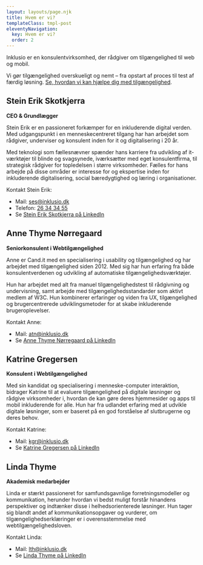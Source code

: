 ```yaml
---
layout: layouts/page.njk
title: Hvem er vi?
templateClass: tmpl-post
eleventyNavigation:
  key: Hvem er vi?
  order: 2
---
```

Inklusio er en konsulentvirksomhed, der rådgiver om tilgængelighed til web og mobil. 

Vi gør tilgængelighed overskueligt og nemt – fra opstart af proces til test af færdig løsning. 
[Se, hvordan vi kan hjælpe dig med tilgængelighed](https://inklusio.dk/hvad-tilbyder-vi/).

## Stein Erik Skotkjerra
**CEO & Grundlægger**

Stein Erik er en passioneret forkæmper for en inkluderende digital verden. Med udgangspunkt i en menneskecentreret tilgang har han arbejdet som rådgiver, underviser og konsulent inden for it og digitalisering i 20 år.

Med teknologi som fællesnævner spænder hans karriere fra udvikling af it-værktøjer til blinde og svagsynede, iværksætter med eget konsulentfirma, til strategisk rådgiver for topledelsen i større virksomheder. Fælles for hans arbejde på disse områder er interesse for og ekspertise inden for inkluderende digitalisering, social bæredygtighed og læring i organisationer.

Kontakt Stein Erik:  
* Mail: ses@inklusio.dk 
* Telefon: [26 34 34 55](tel:26343455)
* Se [Stein Erik Skotkjerra på LinkedIn](https://www.linkedin.com/in/skotkjerra/)

## Anne Thyme Nørregaard
**Seniorkonsulent i Webtilgængelighed**

Anne er Cand.it med en specialisering i usability og tilgængelighed og har arbejdet med tilgængelighed siden 2012. Med sig har hun erfaring fra både konsulentverdenen og udvikling af automatiske tilgængelighedsværktøjer.

Hun har arbejdet med alt fra manuel tilgængelighedstest til rådgivning og undervisning, samt arbejde med tilgængelighedsstandarder som aktivt medlem af W3C.
Hun kombinerer erfaringer og viden fra UX, tilgængelighed og brugercentrerede udviklingsmetoder for at skabe inkluderende brugeroplevelser.

Kontakt Anne: 
* Mail: [atn@inklusio.dk](atn@inklusio.dk)
* Se [Anne Thyme Nørregaard på LinkedIn](https://www.linkedin.com/in/annethyme/)

## Katrine Gregersen
**Konsulent i Webtilgængelighed**

Med sin kandidat og specialisering i menneske-computer interaktion, bidrager Katrine til at evaluere tilgængelighed på digitale løsninger og rådgive virksomheder i, hvordan de kan gøre deres hjemmesider og apps til mobil inkluderende for alle. 
Hun har fra udlandet erfaring med at udvikle digitale løsninger, som er baseret på en god forståelse af slutbrugerne og deres behov.

Kontakt Katrine: 
* Mail: [kgr@inklusio.dk](mailto:kgr@inklusio.dk)
* Se [Katrine Gregersen på LinkedIn](https://www.linkedin.com/in/katrine-theilmann-gregersen/)

## Linda Thyme 
**Akademisk medarbejder**

Linda er stærkt passioneret for samfundsgavnlige forretningsmodeller og kommunikation, herunder hvordan vi bedst muligt forstår hinandens perspektiver og indtænker disse i helhedsorienterede løsninger. Hun tager sig blandt andet af kommunikationsopgaver og vurderer, om tilgængelighedserklæringer er i overensstemmelse med webtilgængelighedsloven.

Kontakt Linda: 
* Mail: [lth@inklusio.dk](mailto:lth@inklusio.dk)
* Se [Linda Thyme på LinkedIn](https://www.linkedin.com/in/linda-thyme/)
